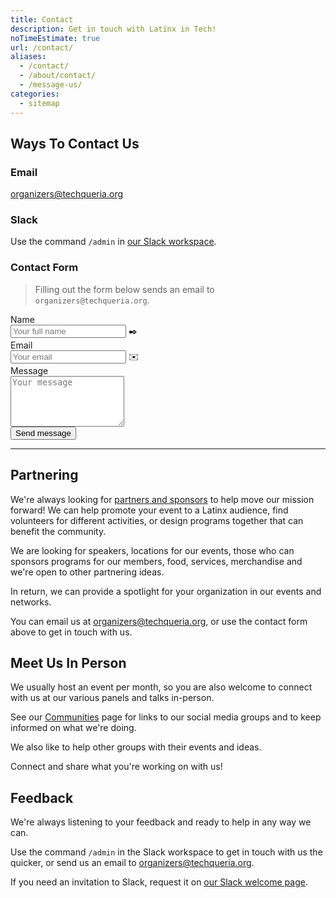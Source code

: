 ```yaml
---
title: Contact
description: Get in touch with Latinx in Tech!
noTimeEstimate: true
url: /contact/
aliases:
  - /contact/
  - /about/contact/
  - /message-us/
categories:
  - sitemap
---
```


## Ways To Contact Us

### Email

[organizers@techqueria.org](mailto:organizers@techqueria.org)

### Slack

Use the command `/admin` in [our Slack workspace](/slack/).

### Contact Form

> Filling out the form below sends an email to `organizers@techqueria.org`.

<form name="contact" action="https://formspree.io/organizers@techqueria.org" method="POST">
  <input type="hidden" aria-label="Subject" name="_subject" value="Techqueria - New Contact Message">
  <div class="field">
    <label class="label">Name</label>
    <div class="control has-icons-left">
      <input class="input" aria-label="Name" autocomplete="on" type="text" name="name" placeholder="Your full name" required>
      <span class="icon is-left">
        ✒️
      </span>
    </div>
  </div>
  <div class="field">
    <label class="label">Email</label>
    <div class="control has-icons-left">
      <input class="input" aria-label="Email" autocomplete="on" type="email" name="email" placeholder="Your email" required>
      <span class="icon is-left">
        ✉️
      </span>
    </div>
  </div>
  <div class="field">
    <label class="label">Message</label>
    <div class="control">
      <textarea class="textarea" aria-label="Message" spellcheck="true" rows="5" name="message" id="message" placeholder="Your message" required></textarea>
    </div>
  </div>
  <div class="field mt-sm">
    <div class="control">
      <button type="submit" class="button is-primary">Send message</button>
    </div>
  </div>
</form>

---

## Partnering

We're always looking for [partners and sponsors](/sponsors/) to help move our mission forward! We can help promote your event to a Latinx audience, find volunteers for different activities, or design programs together that can benefit the community.

We are looking for speakers, locations for our events, those who can sponsors programs for our members, food, services, merchandise and we're open to other partnering ideas.

In return, we can provide a spotlight for your organization in our events and networks.

You can email us at [organizers@techqueria.org](mailto:organizers@techqueria.org), or use the contact form above to get in touch with us.

## Meet Us In Person

We usually host an event per month, so you are also welcome to connect with us at our various panels and talks in-person.

See our [Communities](/communities/) page for links to our social media groups and to keep informed on what we're doing.

We also like to help other groups with their events and ideas.

Connect and share what you're working on with us!

## Feedback

We're always listening to your feedback and ready to help in any way we can.

Use the command `/admin` in the Slack workspace to get in touch with us the quicker, or send us an email to [organizers@techqueria.org](mailto:organizers@techqueria.org).

If you need an invitation to Slack, request it on [our Slack welcome page](/communities/slack/).

<!-- Start of HubSpot Embed Code -->
  <script type="text/javascript" id="hs-script-loader" async defer src="//js.hs-scripts.com/5696300.js"></script>
<!-- End of HubSpot Embed Code -->
